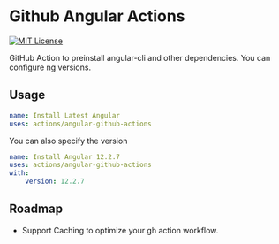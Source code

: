 
# Github Angular Actions

[![MIT License](https://img.shields.io/badge/License-MIT-green.svg)](https://choosealicense.com/licenses/mit/)

GitHub Action to preinstall angular-cli and other dependencies.
You can configure ng versions.



## Usage


```yml
name: Install Latest Angular
uses: actions/angular-github-actions
```

You can also specify the version

```yml
name: Install Angular 12.2.7
uses: actions/angular-github-actions
with:
    version: 12.2.7
```
## Roadmap

- Support Caching to optimize your gh action workflow.
